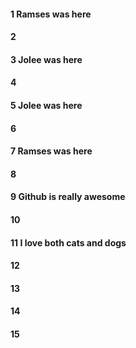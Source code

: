 #### 1 Ramses was here
#### 2
#### 3 Jolee was here
#### 4
#### 5 Jolee was here
#### 6
#### 7 Ramses was here
#### 8
#### 9 Github is really awesome
#### 10
#### 11 I love both cats and dogs
#### 12
#### 13
#### 14
#### 15
